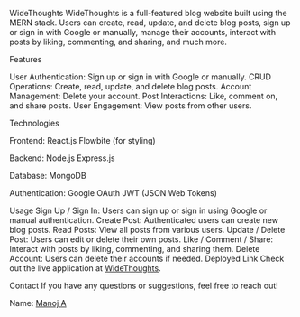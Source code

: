 WideThoughts
WideThoughts is a full-featured blog website built using the MERN stack. Users can create, read, update, and delete blog posts,
sign up or sign in with Google or manually, manage their accounts, interact with posts by liking, commenting, and sharing, 
and much more.

Features

User Authentication: Sign up or sign in with Google or manually.
CRUD Operations: Create, read, update, and delete blog posts.
Account Management: Delete your account.
Post Interactions: Like, comment on, and share posts.
User Engagement: View posts from other users.

Technologies

Frontend:
React.js
Flowbite (for styling)

Backend:
Node.js
Express.js

Database:
MongoDB

Authentication:
Google OAuth
JWT (JSON Web Tokens)

Usage
Sign Up / Sign In: Users can sign up or sign in using Google or manual authentication.
Create Post: Authenticated users can create new blog posts.
Read Posts: View all posts from various users.
Update / Delete Post: Users can edit or delete their own posts.
Like / Comment / Share: Interact with posts by liking, commenting, and sharing them.
Delete Account: Users can delete their accounts if needed.
Deployed Link
Check out the live application at [WideThoughts](https://widethoughts.netlify.app).

Contact
If you have any questions or suggestions, feel free to reach out!

Name: [Manoj A](manojannadurai2265@gmail.com)
